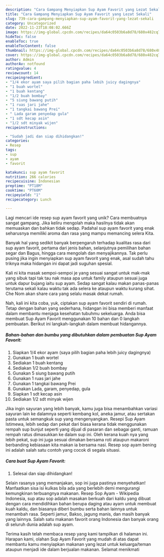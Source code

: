 ```yaml
---
description: "Cara Gampang Menyiapkan Sup Ayam Favorit yang Lezat Sekali"
title: "Cara Gampang Menyiapkan Sup Ayam Favorit yang Lezat Sekali"
slug: 739-cara-gampang-menyiapkan-sup-ayam-favorit-yang-lezat-sekali
category: Uncategorized
date: 2022-11-23T18:08:02.666Z
image: https://img-global.cpcdn.com/recipes/da64c0503b6a8d78/680x482cq70/sup-ayam-favorit-foto-resep-utama.jpg
hideToc: false
enableToc: true
enableTocContent: false
thumbnail: https://img-global.cpcdn.com/recipes/da64c0503b6a8d78/680x482cq70/sup-ayam-favorit-foto-resep-utama.jpg
cover: https://img-global.cpcdn.com/recipes/da64c0503b6a8d78/680x482cq70/sup-ayam-favorit-foto-resep-utama.jpg
author: Admin
authorAv: notfound
ratingvalue: 4
reviewcount: 14
recipeingredient:
- "1/4 ekor ayam saya pilih bagian paha lebih juicy dagingnya"
- "1 buah wortel"
- "1 buah kentang"
- "1/2 buah bombay"
- "5 siung bawang putih"
- "1 ruas jari jahe"
- "1 tangkai bawang Prei"
- " Lada garam penyedap gula"
- "1 sdt kecap asin"
- "1/2 sdt minyak wijen"
recipeinstructions:

- "Sudah jadi dan siap dihidangkan!"
categories:
- Resep
tags:
- sup
- ayam
- favorit

katakunci: sup ayam favorit 
nutrition: 266 calories
recipecuisine: Indonesian
preptime: "PT18M"
cooktime: "PT60M"
recipeyield: "1"
recipecategory: Lunch

---
```





Lagi mencari ide resep sup ayam favorit yang unik? Cara membuatnya sangat gampang. Jika keliru mengolah maka hasilnya tidak akan memuaskan dan bahkan tidak sedap. Padahal sup ayam favorit yang enak seharusnya memiliki aroma dan rasa yang mampu memancing selera Kita.





Banyak hal yang sedikit banyak berpengaruh terhadap kualitas rasa dari sup ayam favorit, pertama dari jenis bahan, selanjutnya pemilihan bahan segar dan Bagus, hingga cara mengolah dan menyajikannya. Tak perlu pusing jika ingin menyiapkan sup ayam favorit yang enak,      asal sudah tahu triknya maka hidangan ini dapat jadi suguhan spesial.














Kali ni kita masak sempoi-sempoi je yang sesuai sangat untuk mak-mak yang sibuk tapi tak tau nak masa apa untuk family ataupun sesuai juga untuk dapur bujang iaitu sup ayam. Sedap sangat kalau makan panas-panas terutama sekali kalau waktu tak ada selera ke ataupun waktu kurang sihat. Che Nom akan share cara yang selalu masak dekat rumah.






Nah, kali ini kita coba, yuk, ciptakan sup ayam favorit sendiri di rumah. Tetap dengan bahan yang sederhana, hidangan ini bisa memberi manfaat dalam membantu menjaga kesehatan tubuhmu sekeluarga. Anda bisa membuat Sup Ayam Favorit menggunakan 10 bahan dan 0 langkah pembuatan. Berikut ini langkah-langkah dalam membuat hidangannya.

<!--inarticleads1-->

##### Bahan-bahan dan bumbu yang dibutuhkan dalam pembuatan Sup Ayam Favorit:

1. Siapkan 1/4 ekor ayam (saya pilih bagian paha lebih juicy dagingnya)
1. Gunakan 1 buah wortel
1. Sediakan 1 buah kentang
1. Sediakan 1/2 buah bombay
1. Gunakan 5 siung bawang putih
1. Gunakan 1 ruas jari jahe
1. Gunakan 1 tangkai bawang Prei
1. Gunakan  Lada, garam, penyedap, gula
1. Siapkan 1 sdt kecap asin
1. Sediakan 1/2 sdt minyak wijen


Jika ingin sayuran yang lebih banyak, kamu juga bisa menambahkan variasi sayuran lain ke dalamnya seperti kembang kol, aneka jamur, atau sertakan pasta untuk semangkuk sup yang mengenyangkan. Resepi Sup Ayam Istimewa, lebih sedap dan pekat dari biasa kerana tidak menggunakan rempah sup bunjut seperti yang dijual di pasaran dan sebagai ganti, ramuan rempah ratus dimasukkan ke dalam sup ini. Oleh kerana kuah nya yang lebih pekat, sup ini juga sesuai dimakan bersama roti ataupun makaroni berbanding kebiasaan kita makan ia bersama nasi. Resep sop ayam bening ini adalah salah satu contoh yang cocok di segala situasi. 

<!--inarticleads2-->

##### Cara buat Sup Ayam Favorit:


1. Selesai dan siap dihidangkan!

Selain rasanya yang memanjakan, sop ini juga pastinya menyehatkan! Manfaatkan sisa isi kulkas bila ada yang berlebih demi mengurangi kemungkinan terbuangnya makanan. Resep Sop Ayam - Wikipedia Indonesia, sup atau sop adalah masakan berkuah dari kaldu yang dibuat dengan cara mendidihkan bahan berupa daging atau ayam untuk membuat kuah kaldu, dan biasanya diberi bumbu serta bahan lainnya untuk menambah rasa. Seperti jamur, Bakso, jagung manis, dan masih banyak yang lainnya. Salah satu makanan favorit orang Indonesia dan banyak orang di seluruh dunia adalah sup ayam. 

Terima kasih telah membaca resep yang kami tampilkan di halaman ini. Harapan kami, olahan Sup Ayam Favorit yang mudah di atas dapat membantu kamu menyiapkan makanan yang lezat untuk keluarga/teman ataupun menjadi ide dalam berjualan makanan. Selamat menikmati
